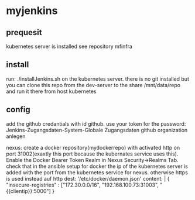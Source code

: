 # myjenkins

## prequesit

kubernetes server is installed see repository mfinfra

## install

run:
./installJenkins.sh
on the kubernetes server. there is no git installed but you can clone this repo from the dev-server to the share /mnt/data/repo and run it there from host kubernetes

## config

add the github credantials with id github. use your token for the password: Jenkins-Zugangsdaten-System-Globale Zugangsdaten 
github organization anlegen

nexus: create a docker repository(mydockerrepo) with activated http on port 31002(exaxtly this port because the kubernates service uses this). Enable the Docker Bearer Token Realm in Nexus Security->Realms Tab. 
check that in the ansible setup for docker the ip of the kubernetes server is added with the port from the kubernetes service for nexus. otherwise https is used instead auf http 
     dest: '/etc/docker/daemon.json'
     content: |
      {
       "insecure-registries" : ["172.30.0.0/16", "192.168.100.73:31003", "{{clientip}}:5000"]
      }
